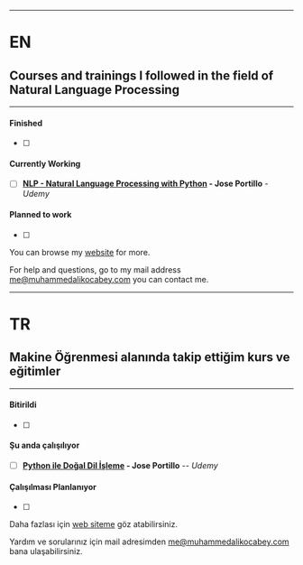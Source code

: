 ------------------

# EN
## Courses and trainings I followed in the field of Natural Language Processing

------------------

#### Finished
- [ ]


#### Currently Working
- [ ] **[NLP - Natural Language Processing with Python](https://www.udemy.com/course/nlp-natural-language-processing-with-python/)  -  Jose Portillo** - *Udemy*


#### Planned to work
- [ ]




You can browse my [website](https://www.muhammedalikocabey.com/blog) for more.

For help and questions, go to my mail address [me@muhammedalikocabey.com](mailto:me@muhammedalikocabey.com) you can contact me.





------------------

# TR
## Makine Öğrenmesi alanında takip ettiğim kurs ve eğitimler

------------------

#### Bitirildi
- [ ]


#### Şu anda çalışılıyor
- [ ] **[Python ile Doğal Dil İşleme](https://www.udemy.com/course/nlp-natural-language-processing-with-python/) - Jose Portillo** -- *Udemy*


#### Çalışılması Planlanıyor
- [ ]




Daha fazlası için [web siteme](https://www.muhammedalikocabey.com/blog) göz atabilirsiniz.

Yardım ve sorularınız için mail adresimden [me@muhammedalikocabey.com](mailto:me@muhammedalikocabey.com) bana ulaşabilirsiniz.






